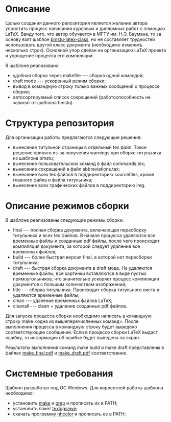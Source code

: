 # Описание
Целью создания данного репозитория является желание автора упростить процесс
написания курсовых и дипломных работ с помощью LaTeX. Ввиду того, что автор
обучается в МГТУ им. Н.Э. Баумана, то за основу взят шаблон
[bmstu-latex-class](https://github.com/Orianti/bmstu-latex-class), но не
составляет трудностей использовать другой класс документа (необходимо изменить
несколько строк). Основной упор сделан на организацию LaTeX проекта и упрощение
процесса его компиляции.

В шаблоне реализовано:
- удобная сборка через makefile --- сборка одной командой;
- draft mode --- ускоренный режим сборки;
- вывод в командную строку только важных сообщений о процессе сборки;
- автосортируемый список сокращений (работоспособность не зависит от шаблона
  bmstu).

# Структура репозитория

Для организации работы предлагаются следующие решения: 
- вынесение титульной страницы в отдельный tex файл. Такое решение принято из-за
  получения warnings при сборке титульника из шаблона bmstu;
- вынесение пользовательских команд в файл commands.tex;
- вынесение сокращений в файл abbreviations.tex;
- вынесение всех tex файлов в поддиректорию sourcefiles, кроме главного файла и
  файла титульника;
- вынесение всех графических файлов в поддиректорию img.

# Описание режимов сборки
В шаблоне реализованы следующие режимы сборки:
- final --- полная сборка документа, включающая пересборку титульника и всех tex
  файлов. В начале процесса удаляются все временные файлы и созданные pdf файлы,
  после чего происходит компиляция документа, за которой следует удаление все
  временных файлов;
- build --- более быстрая версия final, в которой нет пересборки титульника;
- draft --- быстрая сборка документа в draft моде. Не удаляются временные файлы,
  все картинки вставляются в виде пустых прямоугольников, что значительно
  ускоряет процесс компиляции документов с большим количеством изображений;
- title --- сборка титульника. Происходит сборка титульного листа и удаляются
  временные файлы;
- clean --- удаление временных файлов LaTeX;
- cleanall --- clean + удаление созданных pdf файлов.

Для запуска процесса сборки необходимо написать в командную строку make <одна из
вышеперечисленных команд>. После выполнения процесса в командную строку будет
выведено соответствующее сообщение.
Если в процессе сборки LaTeX выдаст ошибку, то информация об ошибке будет
выведена на экран.

Результаты выполнения команд make build и make draft представлены в файлах
[make_final.pdf](https://github.com/BelloMak/LaTeX_template/blob/main/examples/make_final.pdf) и
[make_draft.pdf](https://github.com/BelloMak/LaTeX_template/blob/main/examples/make_draft.pdf)
соответственно.

# Системные требования
Шаблон разработан под ОС Windows.
Для корректной работы шаблона необходимо:
- установить [make](https://gnuwin32.sourceforge.net/packages/make.htm) и
  [grep](https://gnuwin32.sourceforge.net/packages/grep.htm) и прописать их в
  PATH;
- установить пакет [texlogsieve](https://www.ctan.org/tex-archive/support/texlogsieve?lang=en);
- скачать программу [nhcolor](https://nhutils.ru/blog/цвет-текста-в-командном-файле/) и прописать
  ее в PATH; 
